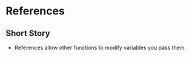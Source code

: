 # References

## Short Story

- References allow other functions to modify variables you pass them.
